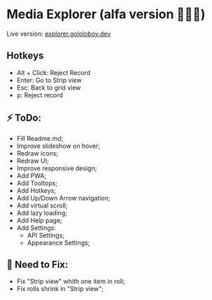 # Media Explorer (alfa version 🐞🐞🐞)
Live version: [explorer.gololobov.dev](https://explorer.gololobov.dev)


## Hotkeys
* Alt + Click: Reject Record
* Enter: Go to Strip view
* Esc: Back to grid view
* p: Reject record

## ⚡️ ToDo:
* Fill Readme.md;
* Improve slideshow on hover;
* Redraw icons;
* Redraw UI;
* Improve responsive design;
* Add PWA;
* Add Tooltops;
* Add Hotkeys;
* Add Up/Down Arrow navigation;
* Add virtual scroll;
* Add lazy loading;
* Add Help page;
* Add Settings:
	* API Settings;
	* Appearance Settings;

## 🐞 Need to Fix:
* Fix "Strip view" whith one item in roll;
* Fix rolls shrink in "Strip view";

